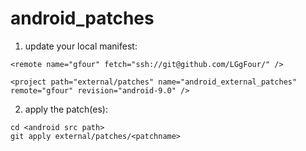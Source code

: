 # android_patches

1. update your local manifest:

~~~
<remote name="gfour" fetch="ssh://git@github.com/LGgFour/" />

<project path="external/patches" name="android_external_patches" remote="gfour" revision="android-9.0" />
~~~

2. apply the patch(es):

~~~
cd <android src path>
git apply external/patches/<patchname>
~~~
